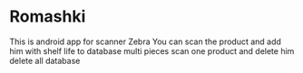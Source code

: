 # Romashki
This is android app for scanner Zebra
You can scan the product and add him with shelf life to database
multi pieces scan one product and delete him
delete all database
